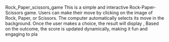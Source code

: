 Rock_Paper_scissors_game
This is a simple and interactive Rock-Paper-Scissors game. Users can make their move by clicking on the image of Rock, Paper, or Scissors. The computer automatically selects its move in the background. Once the user makes a choice, the result will display , Based on the outcome, the score is updated dynamically, making it fun and engaging to pla

